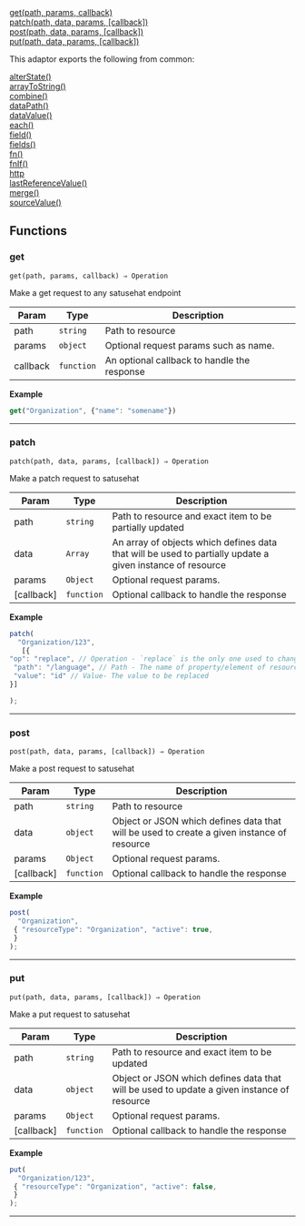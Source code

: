 <dl>
<dt>
    <a href="#get">get(path, params, callback)</a></dt>
<dt>
    <a href="#patch">patch(path, data, params, [callback])</a></dt>
<dt>
    <a href="#post">post(path, data, params, [callback])</a></dt>
<dt>
    <a href="#put">put(path, data, params, [callback])</a></dt>
</dl>


This adaptor exports the following from common:
<dl>
<dt>
    <a href="/adaptors/packages/common-docs#alterstate">alterState()</a>
</dt>
<dt>
    <a href="/adaptors/packages/common-docs#arraytostring">arrayToString()</a>
</dt>
<dt>
    <a href="/adaptors/packages/common-docs#combine">combine()</a>
</dt>
<dt>
    <a href="/adaptors/packages/common-docs#datapath">dataPath()</a>
</dt>
<dt>
    <a href="/adaptors/packages/common-docs#datavalue">dataValue()</a>
</dt>
<dt>
    <a href="/adaptors/packages/common-docs#each">each()</a>
</dt>
<dt>
    <a href="/adaptors/packages/common-docs#field">field()</a>
</dt>
<dt>
    <a href="/adaptors/packages/common-docs#fields">fields()</a>
</dt>
<dt>
    <a href="/adaptors/packages/common-docs#fn">fn()</a>
</dt>
<dt>
    <a href="/adaptors/packages/common-docs#fnif">fnIf()</a>
</dt>
<dt>
    <a href="/adaptors/packages/common-docs#http">http</a>
</dt>
<dt>
    <a href="/adaptors/packages/common-docs#lastreferencevalue">lastReferenceValue()</a>
</dt>
<dt>
    <a href="/adaptors/packages/common-docs#merge">merge()</a>
</dt>
<dt>
    <a href="/adaptors/packages/common-docs#sourcevalue">sourceValue()</a>
</dt></dl>

## Functions
### get

<p><code>get(path, params, callback) ⇒ Operation</code></p>

Make a get request to any satusehat endpoint


| Param | Type | Description |
| --- | --- | --- |
| path | <code>string</code> | Path to resource |
| params | <code>object</code> | Optional request params such as name. |
| callback | <code>function</code> | An optional callback to handle the response |

**Example**
```js
get("Organization", {"name": "somename"})
```

* * *

### patch

<p><code>patch(path, data, params, [callback]) ⇒ Operation</code></p>

Make a patch request to satusehat


| Param | Type | Description |
| --- | --- | --- |
| path | <code>string</code> | Path to resource and exact item to be partially updated |
| data | <code>Array</code> | An array of objects which defines data that will be used to partially update a given instance of resource |
| params | <code>Object</code> | Optional request params. |
| [callback] | <code>function</code> | Optional callback to handle the response |

**Example**
```js
patch(
  "Organization/123",
   [{
"op": "replace", // Operation - `replace` is the only one used to change a specific property or element
 "path": "/language", // Path - The name of property/element of resource to be replaced
 "value": "id" // Value- The value to be replaced
}]

);
```

* * *

### post

<p><code>post(path, data, params, [callback]) ⇒ Operation</code></p>

Make a post request to satusehat


| Param | Type | Description |
| --- | --- | --- |
| path | <code>string</code> | Path to resource |
| data | <code>object</code> | Object or JSON which defines data that will be used to create a given instance of resource |
| params | <code>Object</code> | Optional request params. |
| [callback] | <code>function</code> | Optional callback to handle the response |

**Example**
```js
post(
  "Organization",
 { "resourceType": "Organization", "active": true,
 }
);
```

* * *

### put

<p><code>put(path, data, params, [callback]) ⇒ Operation</code></p>

Make a put request to satusehat


| Param | Type | Description |
| --- | --- | --- |
| path | <code>string</code> | Path to resource and exact item to be updated |
| data | <code>object</code> | Object or JSON which defines data that will be used to update a given instance of resource |
| params | <code>Object</code> | Optional request params. |
| [callback] | <code>function</code> | Optional callback to handle the response |

**Example**
```js
put(
  "Organization/123",
 { "resourceType": "Organization", "active": false,
 }
);
```

* * *


